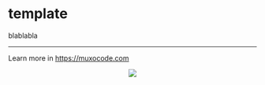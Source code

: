 # template
blablabla

<hr/>

Learn more in https://muxocode.com

<p align="center">
  <img src="https://muxocode.com/branding.png">
</p>